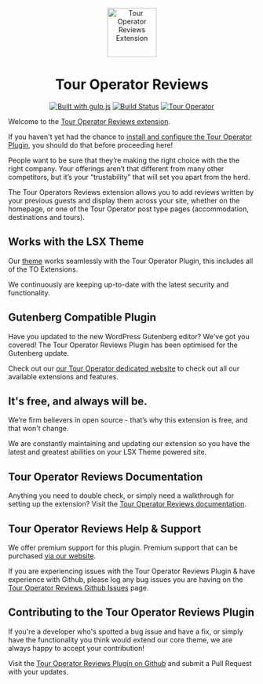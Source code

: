 <p align="center"><a target="_blank" href="https://tour-operator.lsdev.biz/"><img width="100px;" src="https://tour-operator.lsdev.biz/wp-content/uploads/2019/04/icon-reviews.svg" alt="Tour Operator Reviews Extension"></a>
</p>
<h1 align="center">Tour Operator Reviews</h1>

<p align="center">
    <a href="http://gulpjs.com/"><img src="https://img.shields.io/badge/built%20with-gulp.js-green.svg" alt="Built with gulp.js"></a> 
    <a href="https://travis-ci.org/lightspeeddevelopment/to-reviews"><img src="https://travis-ci.org/lightspeeddevelopment/to-reviews.svg?branch=master" alt="Build Status"></a>
    <a href="https://tour-operator.lsdev.biz/"><img src="https://lsx.lsdev.biz/wp-content/uploads/2019/06/Designed-for-Tour-Operator-plugin-1098ad.png" alt="Tour Operator"></a>
</p>

Welcome to the [Tour Operator Reviews extension](https://tour-operator.lsdev.biz/extensions/reviews/).

If you haven't yet had the chance to [install and configure the Tour Operator Plugin](https://tour-operator.lsdev.biz), you should do that before proceeding here! 

People want to be sure that they’re making the right choice with the the right company. Your offerings aren’t that different from many other competitors, but it’s your “trustability” that will set you apart from the herd. 

The Tour Operators Reviews extension allows you to add reviews written by your previous guests and display them across your site, whether on the homepage, or one of the Tour Operator post type pages (accommodation, destinations and tours).

## Works with the LSX Theme

Our [theme](https://lsx.lsdev.biz/) works seamlessly with the Tour Operator Plugin, this includes all of the TO Extensions. 

We continuously are keeping up-to-date with the latest security and functionality. 

## Gutenberg Compatible Plugin

Have you updated to the new WordPress Gutenberg editor? We've got you covered! The Tour Operator Reviews Plugin has been optimised for the Gutenberg update. 

Check out our [our Tour Operator dedicated website](https://tour-operator.lsdev.biz/) to check out all our available extensions and features.

## It's free, and always will be.
We’re firm believers in open source - that’s why this extension is free, and that won't change. 

We are constantly maintaining and updating our extension so you have the latest and greatest abilities on your LSX Theme powered site. 

## Tour Operator Reviews Documentation

Anything you need to double check, or simply need a walkthrough for setting up the extension? Visit the [Tour Operator Reviews documentation](https://tour-operator.lsdev.biz/documentation/extension/reviews/).

## Tour Operator Reviews Help & Support

We offer premium support for this plugin. Premium support that can be purchased [via our website](https://www.lsdev.biz/services/support/).

If you are experiencing issues with the Tour Operator Reviews Plugin & have experience with Github, please log any bug issues you are having on the [Tour Operator Reviews Github Issues](https://github.com/lightspeeddevelopment/to-reviews/issues/) page.

## Contributing to the Tour Operator Reviews Plugin

If you're a developer who's spotted a bug issue and have a fix, or simply have the functionality you think would extend our core theme, we are always happy to accept your contribution! 

Visit the [Tour Operator Reviews Plugin on Github](https://github.com/lightspeeddevelopment/to-reviews/) and submit a Pull Request with your updates.